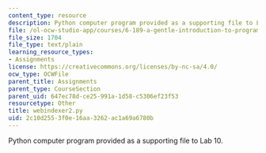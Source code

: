 ```yaml
---
content_type: resource
description: Python computer program provided as a supporting file to Lab 10.
file: /ol-ocw-studio-app/courses/6-189-a-gentle-introduction-to-programming-using-python-january-iap-2008/2c10d2553f0e16aa3262ac1a69a6780b_webindexer2.py
file_size: 1704
file_type: text/plain
learning_resource_types:
- Assignments
license: https://creativecommons.org/licenses/by-nc-sa/4.0/
ocw_type: OCWFile
parent_title: Assignments
parent_type: CourseSection
parent_uid: 647ec78d-ce25-991a-1d58-c5306ef23f53
resourcetype: Other
title: webindexer2.py
uid: 2c10d255-3f0e-16aa-3262-ac1a69a6780b
---
```

Python computer program provided as a supporting file to Lab 10.